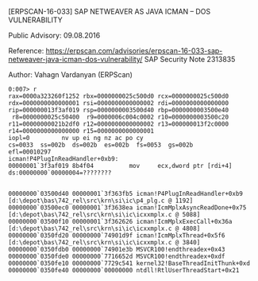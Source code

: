 [ERPSCAN-16-033] SAP NETWEAVER AS JAVA ICMAN – DOS VULNERABILITY

Public Advisory: 09.08.2016

Reference: https://erpscan.com/advisories/erpscan-16-033-sap-netweaver-java-icman-dos-vulnerability/
		   SAP Security Note 2313835 
		   
Author:	Vahagn Vardanyan (ERPScan)



```
0:007> r
rax=0000a323260f1252 rbx=0000000025c500d0 rcx=0000000025c500d0
rdx=0000000000000001 rsi=0000000000000002 rdi=0000000000000000
rip=000000013f3af019 rsp=0000000003500d40 rbp=0000000003500e40
 r8=0000000025c50400  r9=0000006c004c0002 r10=0000000003500c20
r11=00000000021b2df0 r12=0000000000000002 r13=000000013f2c0000
r14=0000000000000000 r15=0000000000000001
iopl=0         nv up ei ng nz ac po cy
cs=0033  ss=002b  ds=002b  es=002b  fs=0053  gs=002b             efl=00010297
icman!P4PlugInReadHandler+0xb9:
00000001`3f3af019 8b4f04          mov     ecx,dword ptr [rdi+4] ds:00000000`00000004=????????
 
 
00000000`03500d40 00000001`3f363fb5 icman!P4PlugInReadHandler+0xb9 [d:\depot\bas\742_rel\src\krn\si\ic\p4_plg.c @ 1192]
00000000`03500ec0 00000001`3f3638ea icman!IcmMplxAsyncReadDone+0x75 [d:\depot\bas\742_rel\src\krn\si\ic\icxxmplx.c @ 5088]
00000000`03500f10 00000001`3f362626 icman!IcmMplxExecCall+0x36a [d:\depot\bas\742_rel\src\krn\si\ic\icxxmplx.c @ 4808]
00000000`0350fd20 00000000`74901d9f icman!IcmMplxThread+0x5f6 [d:\depot\bas\742_rel\src\krn\si\ic\icxxmplx.c @ 3840]
00000000`0350fdb0 00000000`74901e3b MSVCR100!endthreadex+0x43
00000000`0350fde0 00000000`7716652d MSVCR100!endthreadex+0xdf
00000000`0350fe10 00000000`7729c541 kernel32!BaseThreadInitThunk+0xd
00000000`0350fe40 00000000`00000000 ntdll!RtlUserThreadStart+0x21
```
